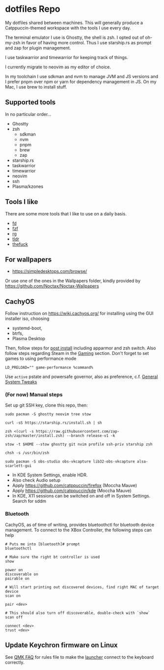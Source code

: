 # dotfiles Repo

My dotfiles shared between machines. This will generally produce a Catppuccin-themed workspace with the tools I use every day.

The terminal emulator I use is Ghostty, the shell is zsh. I opted out of oh-my-zsh in favor of having more control.
Thus I use starship.rs as prompt and zap for plugin management.

I use taskwarrior and timewarrior for keeping track of things.

I currently migrate to neovim as my editor of choice.

In my toolchain I use sdkman and nvm to manage JVM and JS versions and I prefer pnpm over npm or yarn for dependency management in JS.
On my Mac, I use brew to install stuff.

## Supported tools

In no particular order...

- Ghostty
- zsh
  - sdkman
  - nvm
  - pnpm
  - brew
  - zap
- starship.rs
- taskwarrior
- timewarrior
- neovim
- ssh
- Plasma/kzones

## Tools I like

There are some more tools that I like to use on a daily basis.

- [fd](https://github.com/sharkdp/fd)
- [fzf](https://github.com/junegunn/fzf)
- [rg](https://github.com/BurntSushi/ripgrep)
- [tldr](https://github.com/tldr-pages/tldr)
- [thefuck](https://github.com/nvbn/thefuck)

## For wallpapers

- https://simpledesktops.com/browse/

Or use one of the ones in the Wallpapers folder, kindly provided by https://github.com/Noctax/Noctax-Wallpapers

## CachyOS

Follow instruction on https://wiki.cachyos.org/ for installing using the GUI installer iso, choosing 
- systemd-boot,
- btrfs,
- Plasma Desktop

Then, follow steps for [post install](https://wiki.cachyos.org/configuration/post_install_setup/) including apparmor and zsh switch.
Also follow steps regarding Steam in the [Gaming](https://wiki.cachyos.org/configuration/gaming/) section. Don't forget to set games to using performance mode

```
LD_PRELOAD="" game-performance %command%
```

Use `active` pstate and powersafe governor, also as preference, c.f. [General System Tweaks](https://wiki.cachyos.org/configuration/general_system_tweaks/)

### (For now) Manual steps
Set up git SSH key, clone this repo, then:

```shell
sudo pacman -S ghostty neovim tree stow
```

```shell
curl -sS https://starship.rs/install.sh | sh
```

```shell
zsh <(curl -s https://raw.githubusercontent.com/zap-zsh/zap/master/install.zsh) --branch release-v1 -k
```

```shell
stow -t $HOME --stow ghostty git nvim profile ssh-priv starship zsh
```

```shell
chsh -s /usr/bin/zsh
```

```shell
sudo pacman -S obs-studio obs-vkcapture lib32-obs-vkcapture alsa-scarlett-gui
```

- In KDE System Settings, enable HDR.
- Also check Audio setup
- Apply https://github.com/catppuccin/firefox (Moccha Mauve)
- Apply https://github.com/catppuccin/kde (Moccha Mauve) 
- In KDE, X11 sessions can be switched on and off in System Settings. Search for sddm

### Bluetooth

CachyOS, as of time of writing, provides bluetoothctl for bluetooth device management.
To connect to the XBox Controller, the following steps can help

```shell
# Puts me into [bluetooth]# prompt
bluetoothctl
```

```shell
# Make sure the right bt controller is used
show
```

```shell
power on
discoverable on
pairable on
```

```shell
# Will start printing out discovered devices, find right MAC of target device
scan on
```

```shell
pair <dev>
```

```shell
# This should also turn off discoverable, double-check with `show`
scan off
```

```shell
connect <dev>
trust <dev>
```

## Update Keychron firmware on Linux

See [QMK FAQ](https://docs.qmk.fm/faq_build#linux-udev-rules) for rules file to make the [launcher](https://launcher.keychron.com/) connect to the keyboard correctly.
